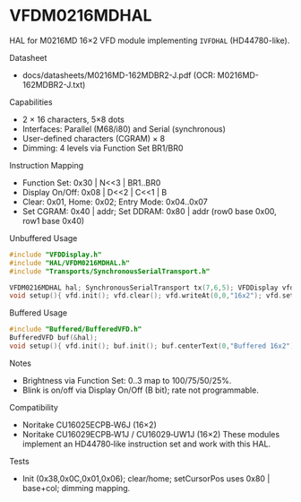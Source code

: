 # VFDM0216MDHAL

HAL for M0216MD 16×2 VFD module implementing `IVFDHAL` (HD44780-like).

Datasheet
- docs/datasheets/M0216MD-162MDBR2-J.pdf (OCR: M0216MD-162MDBR2-J.txt)

Capabilities
- 2 × 16 characters, 5×8 dots
- Interfaces: Parallel (M68/i80) and Serial (synchronous)
- User-defined characters (CGRAM) × 8
- Dimming: 4 levels via Function Set BR1/BR0

Instruction Mapping
- Function Set: 0x30 | N<<3 | BR1..BR0
- Display On/Off: 0x08 | D<<2 | C<<1 | B
- Clear: 0x01, Home: 0x02; Entry Mode: 0x04..0x07
- Set CGRAM: 0x40 | addr; Set DDRAM: 0x80 | addr (row0 base 0x00, row1 base 0x40)

Unbuffered Usage
```cpp
#include "VFDDisplay.h"
#include "HAL/VFDM0216MDHAL.h"
#include "Transports/SynchronousSerialTransport.h"

VFDM0216MDHAL hal; SynchronousSerialTransport tx(7,6,5); VFDDisplay vfd(&hal,&tx);
void setup(){ vfd.init(); vfd.clear(); vfd.writeAt(0,0,"16x2"); vfd.setDimming(1); }
```

Buffered Usage
```cpp
#include "Buffered/BufferedVFD.h"
BufferedVFD buf(&hal);
void setup(){ vfd.init(); buf.init(); buf.centerText(0,"Buffered 16x2"); buf.flush(); }
```

Notes
- Brightness via Function Set: 0..3 map to 100/75/50/25%.
- Blink is on/off via Display On/Off (B bit); rate not programmable.

Compatibility
- Noritake CU16025ECPB‑W6J (16×2)
- Noritake CU16029ECPB‑W1J / CU16029‑UW1J (16×2)
These modules implement an HD44780‑like instruction set and work with this HAL.

Tests
- Init (0x38,0x0C,0x01,0x06); clear/home; setCursorPos uses 0x80 | base+col; dimming mapping.
